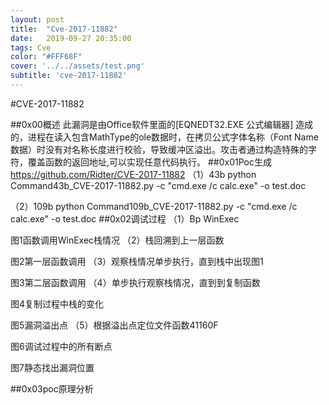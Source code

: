```yaml
---
layout: post
title:  "Cve-2017-11882"
date:   2019-09-27 20:35:00
tags: Cve
color: "#FFF68F"
cover: '../../assets/test.png'
subtitle: 'cve-2017-11882'
---
```


#CVE-2017-11882

##0x00概述
此漏洞是由Office软件里面的[EQNEDT32.EXE 公式编辑器] 造成的，进程在读入包含MathType的ole数据时，在拷贝公式字体名称（Font Name数据）时没有对名称长度进行校验，导致缓冲区溢出。攻击者通过构造特殊的字符，覆盖函数的返回地址,可以实现任意代码执行。
##0x01Poc生成
https://github.com/Ridter/CVE-2017-11882
（1）43b 
python Command43b_CVE-2017-11882.py -c "cmd.exe /c calc.exe" -o test.doc

（2）109b
python Command109b_CVE-2017-11882.py -c "cmd.exe /c calc.exe" -o test.doc
##0x02调试过程
（1）Bp WinExec
 
图1函数调用WinExec栈情况
（2）栈回溯到上一层函数
 
图2第一层函数调用
（3）观察栈情况单步执行，直到栈中出现图1 
 
图3第二层函数调用
（4）单步执行观察栈情况，直到到复制函数
 
图4复制过程中栈的变化
 
图5漏洞溢出点
（5）根据溢出点定位文件函数41160F
 
图6调试过程中的所有断点
 
图7静态找出漏洞位置

##0x03poc原理分析
